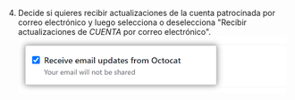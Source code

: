 4. Decide si quieres recibir actualizaciones de la cuenta patrocinada por correo electrónico y luego selecciona o deselecciona "Recibir actualizaciones de _CUENTA_ por correo electrónico". ![Casilla de verificación para recibir actualizaciones de la cuenta patrocinada](/assets/images/help/sponsors/updates-checkbox-manage.png)
